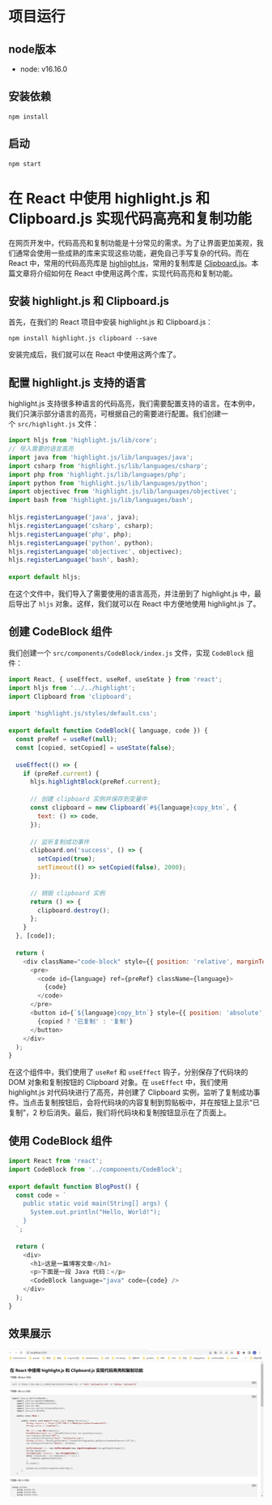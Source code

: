 # 项目运行

## node版本

- node: v16.16.0

## 安装依赖

```shell
npm install
```

## 启动

```shell
npm start
```

# 在 React 中使用 highlight.js 和 Clipboard.js 实现代码高亮和复制功能

在网页开发中，代码高亮和复制功能是十分常见的需求。为了让界面更加美观，我们通常会使用一些成熟的库来实现这些功能，避免自己手写复杂的代码。而在 React 中，常用的代码高亮库是 [highlight.js](https://highlightjs.org/ "highlight.js")，常用的复制库是 [Clipboard.js](https://clipboardjs.com/ "Clipboard.js")。本篇文章将介绍如何在 React 中使用这两个库，实现代码高亮和复制功能。

## 安装 highlight.js 和 Clipboard.js

首先，在我们的 React 项目中安装 highlight.js 和 Clipboard.js：

```shell
npm install highlight.js clipboard --save
```

安装完成后，我们就可以在 React 中使用这两个库了。

## 配置 highlight.js 支持的语言

highlight.js 支持很多种语言的代码高亮，我们需要配置支持的语言。在本例中，我们只演示部分语言的高亮，可根据自己的需要进行配置。我们创建一个 `src/highlight.js` 文件：

```javascript
import hljs from 'highlight.js/lib/core';
// 导入需要的语言高亮
import java from 'highlight.js/lib/languages/java';
import csharp from 'highlight.js/lib/languages/csharp';
import php from 'highlight.js/lib/languages/php';
import python from 'highlight.js/lib/languages/python';
import objectivec from 'highlight.js/lib/languages/objectivec';
import bash from 'highlight.js/lib/languages/bash';

hljs.registerLanguage('java', java);
hljs.registerLanguage('csharp', csharp);
hljs.registerLanguage('php', php);
hljs.registerLanguage('python', python);
hljs.registerLanguage('objectivec', objectivec);
hljs.registerLanguage('bash', bash);

export default hljs;
```

在这个文件中，我们导入了需要使用的语言高亮，并注册到了 highlight.js 中，最后导出了 `hljs` 对象。这样，我们就可以在 React 中方便地使用 highlight.js 了。

## 创建 CodeBlock 组件

我们创建一个 `src/components/CodeBlock/index.js` 文件，实现 `CodeBlock` 组件：

```javascript
import React, { useEffect, useRef, useState } from 'react';
import hljs from '../../highlight';
import Clipboard from 'clipboard';

import 'highlight.js/styles/default.css';

export default function CodeBlock({ language, code }) {
  const preRef = useRef(null);
  const [copied, setCopied] = useState(false);

  useEffect(() => {
    if (preRef.current) {
      hljs.highlightBlock(preRef.current);

      // 创建 clipboard 实例并保存到变量中
      const clipboard = new Clipboard(`#${language}copy_btn`, {
        text: () => code,
      });

      // 监听复制成功事件
      clipboard.on('success', () => {
        setCopied(true);
        setTimeout(() => setCopied(false), 2000);
      });

      // 销毁 clipboard 实例
      return () => {
        clipboard.destroy();
      };
    }
  }, [code]);

  return (
    <div className="code-block" style={{ position: 'relative', marginTop: 8 }}>
      <pre>
        <code id={language} ref={preRef} className={language}>
          {code}
        </code>
      </pre>
      <button id={`${language}copy_btn`} style={{ position: 'absolute', top: 4, right: 4, lineHeight: '14px' }} className="code-block__button" data-clipboard-target={`#${language}`} disabled={!preRef.current}>
        {copied ? '已复制' : '复制'}
      </button>
    </div>
  );
}
```

在这个组件中，我们使用了 `useRef` 和 `useEffect` 钩子，分别保存了代码块的 DOM 对象和复制按钮的 Clipboard 对象。在 `useEffect` 中，我们使用 highlight.js 对代码块进行了高亮，并创建了 Clipboard 实例，监听了复制成功事件。当点击复制按钮后，会将代码块的内容复制到剪贴板中，并在按钮上显示“已复制”，2 秒后消失。最后，我们将代码块和复制按钮显示在了页面上。

## 使用 CodeBlock 组件

```javascript
import React from 'react';
import CodeBlock from '../components/CodeBlock';

export default function BlogPost() {
  const code = `
    public static void main(String[] args) {
      System.out.println("Hello, World!");
    }
  `;

  return (
    <div>
      <h1>这是一篇博客文章</h1>
      <p>下面是一段 Java 代码：</p>
      <CodeBlock language="java" code={code} />
    </div>
  );
}
```

## 效果展示

![image](./result.PNG)
